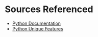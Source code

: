 # Sources Referenced
* [Python Documentation](https://docs.python.org/3/faq/general.html#why-was-python-created-in-the-first-place)
* [Python Unique Features](https://wiki.python.org/moin/BeginnersGuide/Overview)
